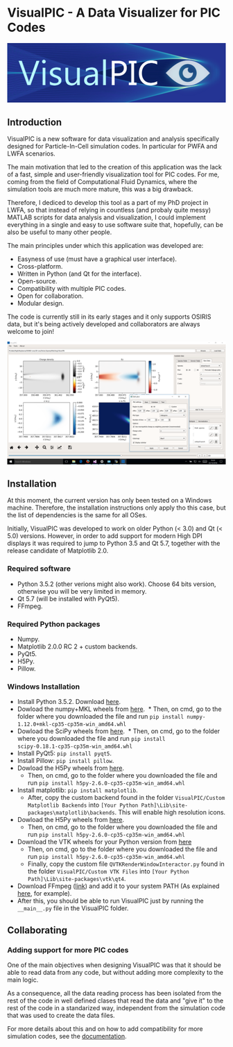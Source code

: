 # VisualPIC - A Data Visualizer for PIC Codes

![VisualPIC logo](Logo/logo_horizontal.png)

## Introduction

VisualPIC is a new software for data visualization and analysis specifically designed for Particle-In-Cell simulation codes. In particular for PWFA and LWFA scenarios.

The main motivation that led to the creation of this application was the lack of a fast, simple and user-friendly visualization tool for PIC codes. 
For me, coming from the field of Computational Fluid Dynamics, where the simulation tools are much more mature, this was a big drawback.

Therefore, I dediced to develop this tool as a part of my PhD project in LWFA, so that instead of relying in countless (and probaly quite messy) 
MATLAB scripts for data analysis and visualization, I could implement everything in a single and easy to use software suite  that, hopefully, can be also be useful to many other people.

The main principles under which this application was developed are:

* Easyness of use (must have a graphical user interface).
* Cross-platform.
* Written in Python (and Qt for the interface).
* Open-source.
* Compatibility with multiple PIC codes.
* Open for collaboration.
* Modular design.

The code is currently still in its early stages and it only supports OSIRIS data, but it's being actively developed and collaborators are always welcome to join!

![VisualPIC Screnshot](Logo/VisualPIC.PNG)

## Installation
At this moment, the current version has only been tested on a Windows machine. Therefore, the installation instructions only apply tho this case, but the list of dependencies is the same for all OSes.

Initially, VisualPIC was developed to work on older Python (< 3.0) and Qt (< 5.0) versions. However, in order to add support for modern High DPI displays it was required to jump to Python 3.5 and Qt 5.7, together with the release candidate of Matplotlib 2.0.

### Required software
* Python 3.5.2 (other verions might also work). Choose 64 bits version, otherwise you will be very limited in memory.
* Qt 5.7 (will be installed with PyQt5).
* FFmpeg.

### Required Python packages
* Numpy.
* Matplotlib 2.0.0 RC 2 + custom backends.
* PyQt5.
* H5Py.
* Pillow.

### Windows Installation
* Install Python 3.5.2. Download [here](https://www.python.org/downloads/release/python-352/).
* Dowload the numpy+MKL wheels from [here](http://www.lfd.uci.edu/~gohlke/pythonlibs/#numpy).
  * Then, on cmd, go to the folder where you downloaded the file and run `pip install numpy-1.12.0+mkl-cp35-cp35m-win_amd64.whl`
* Dowload the SciPy wheels from [here](http://www.lfd.uci.edu/~gohlke/pythonlibs/#scipy).
  * Then, on cmd, go to the folder where you downloaded the file and run `pip install scipy‑0.18.1‑cp35‑cp35m‑win_amd64.whl`
* Install PyQt5: `pip install pyqt5`.
* Install Pillow: `pip install pillow`.
* Dowload the H5Py wheels from [here](http://www.lfd.uci.edu/~gohlke/pythonlibs/#h5py).
  * Then, on cmd, go to the folder where you downloaded the file and run `pip install h5py-2.6.0-cp35-cp35m-win_amd64.whl`
* Install matplotlib: `pip install matplotlib`.
  * After, copy the custom backend found in the folder `VisualPIC/Custom Matplotlib Backends` into `[Your Python Path]\Lib\site-packages\matplotlib\backends`. This will enable high resolution icons.
* Dowload the H5Py wheels from [here](http://www.lfd.uci.edu/~gohlke/pythonlibs/#h5py).
  * Then, on cmd, go to the folder where you downloaded the file and run `pip install h5py-2.6.0-cp35-cp35m-win_amd64.whl`
* Download the VTK wheels for your Python version from [here](http://www.lfd.uci.edu/~gohlke/pythonlibs/#vtk)
  * Then, on cmd, go to the folder where you downloaded the file and run `pip install h5py-2.6.0-cp35-cp35m-win_amd64.whl`
  * Finally, copy the custom file `QVTKRenderWindowInteractor.py` found in the folder `VisualPIC/Custom VTK Files` into `[Your Python Path]\Lib\site-packages\vtk\qt4`.
* Download FFmpeg ([link](https://ffmpeg.zeranoe.com/builds/)) and add it to your system PATH (As explained [here](http://www.wikihow.com/Install-FFmpeg-on-Windows), for example).
* After this, you should be able to run VisualPIC just by running the `__main__.py` file in the VisualPIC folder.


## Collaborating

### Adding support for more PIC codes

One of the main objectives when designing VisualPIC was that it should be able to read data from any code, but without adding more complexity to the main logic.

As a consequence, all the data reading process has been isolated from the rest of the code in well defined clases that read the data and "give it" to the rest of the code in a standarized way, independent from the simulation code that was used to create the data files.

For more details about this and on how to add compatibility for more simulation codes, see the [documentation](/Documentation/AddSupportForAnotherCode.md).
